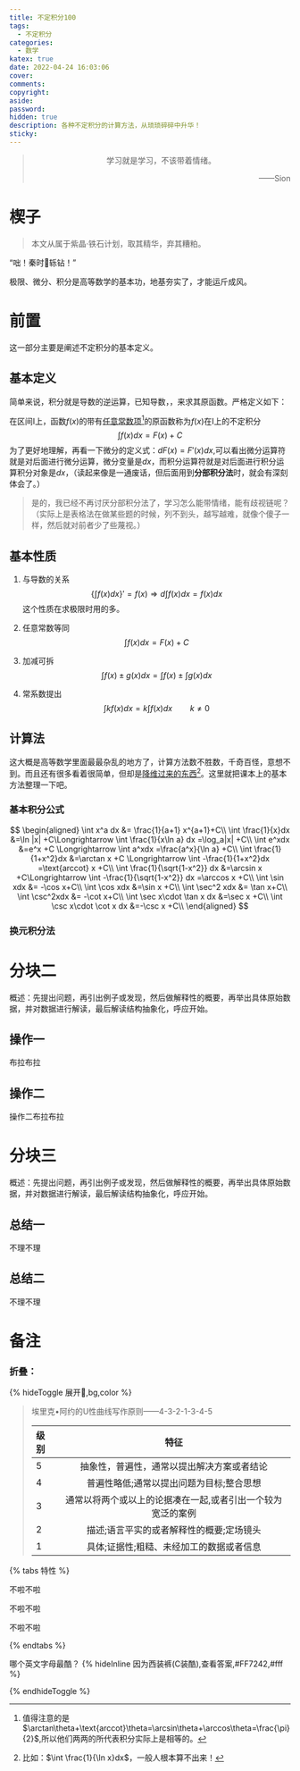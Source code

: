 ```yaml
---
title: 不定积分100
tags:
  - 不定积分
categories:
  - 数学
katex: true
date: 2022-04-24 16:03:06
cover:
comments:
copyright:
aside:
password:
hidden: true
description: 各种不定积分的计算方法，从琐琐碎碎中升华！
sticky:
---
```


> <center>学习就是学习，不该带着情绪。</center>
> <p align="right">——Sion</p>

# 楔子

>  本文从属于紫晶·铁石计划，取其精华，弃其糟粕。

“咄！秦时𨍏轹钻！”

极限、微分、积分是高等数学的基本功，地基夯实了，才能运斤成风。

# 前置

这一部分主要是阐述不定积分的基本定义。

## 基本定义

简单来说，积分就是导数的逆运算，已知导数，，来求其原函数。严格定义如下：

在区间I上，函数$f(x)$的带有<u>任意常数项</u>[^1]的原函数称为$f(x)$在I上的不定积分
$$
\int f(x)dx=F(x)+C
$$
为了更好地理解，再看一下微分的定义式：$dF(x)=F'(x)dx$,可以看出微分运算符就是对后面进行微分运算，微分变量是$dx$，而积分运算符就是对后面进行积分运算积分对象是$dx$，（读起来像是一通废话，但后面用到**分部积分法**时，就会有深刻体会了。）

> 是的，我已经不再讨厌分部积分法了，学习怎么能带情绪，能有歧视链呢？（实际上是表格法在做某些题的时候，列不到头，越写越难，就像个傻子一样，然后就对前者少了些蔑视。）

## 基本性质

1. 与导数的关系
   $$
   \{ \int f(x)dx\}'=f(x)\Longrightarrow d\int f(x)dx=f(x)dx
   $$
   这个性质在求极限时用的多。

2. 任意常数等同
   $$
   \int f(x)dx=F(x)+C
   $$

3. 加减可拆
   $$
   \int f(x)\pm g(x)dx=\int f(x) \pm \int g(x)dx
   $$

4. 常系数提出
   $$
   \int k f(x)dx= k\int f(x)dx\qquad k\ne0
   $$

## 计算法

这大概是高等数学里面最最杂乱的地方了，计算方法数不胜数，千奇百怪，意想不到。而且还有很多看着很简单，但却是<u>降维过来的东西</u>[^lnx]。这里就把课本上的基本方法整理一下吧。

### 基本积分公式

$$
\begin{aligned}
\int x^a dx &= \frac{1}{a+1} x^{a+1}+C\\
\int \frac{1}{x}dx &=\ln |x| +C\Longrightarrow \int \frac{1}{x\ln a} dx =\log_a|x| +C\\
\int e^xdx &=e^x +C \Longrightarrow 
\int a^xdx =\frac{a^x}{\ln a} +C\\
\int \frac{1}{1+x^2}dx &=\arctan x +C \Longrightarrow \int -\frac{1}{1+x^2}dx =\text{arccot} x +C\\
\int \frac{1}{\sqrt{1-x^2}} dx &=\arcsin x +C\Longrightarrow \int -\frac{1}{\sqrt{1-x^2}} dx =\arccos x +C\\
\int \sin xdx &= -\cos x+C\\
\int \cos xdx &=\sin x +C\\
\int \sec^2 xdx &= \tan x+C\\
\int \csc^2xdx &= -\cot x+C\\
\int \sec x\cdot \tan x dx &=\sec x +C\\
\int \csc x\cdot \cot x dx &=-\csc x +C\\
\end{aligned}
$$

### 换元积分法

# 分块二

概述：先提出问题，再引出例子或发现，然后做解释性的概要，再举出具体原始数据，并对数据进行解读，最后解读结构抽象化，呼应开始。

## 操作一

布拉布拉

## 操作二
<div id= "操作二" > 操作二布拉布拉  </div>


# 分块三

概述：先提出问题，再引出例子或发现，然后做解释性的概要，再举出具体原始数据，并对数据进行解读，最后解读结构抽象化，呼应开始。

## 总结一

不理不理

## 总结二

不理不理

# 备注

### 折叠：

{% hideToggle 展开🎁,bg,color %}


> 埃里克•阿约的U性曲线写作原则——4-3-2-1-3-4-5
>
> | 级别 |                            特征                             |
> | :--- | :---------------------------------------------------------: |
> | 5    |         抽象性，普遍性，通常以提出解决方案或者结论          |
> | 4    |          普遍性略低;通常以提出问题为目标;整合思想           |
> | 3    | 通常以将两个或以上的论据凑在一起,或者引出一个较为宽泛的案例 |
> | 2    |          描述;语言平实的或者解释性的概要;定场镜头           |
> | 1    |          具体;证据性;粗糙、未经加工的数据或者信息           |
>

{% tabs 特性 %}
<!-- tab 示例一 -->
不啦不啦
<!-- endtab -->

<!-- tab 示例二@fab fa-apple -->
不啦不啦
<!-- endtab -->

<!-- tab 示例三@fas fa-bomb -->
不啦不啦
<!-- endtab -->
{% endtabs %}

哪个英文字母最酷？ {% hideInline 因为西装裤(C装酷),查看答案,#FF7242,#fff %}



{% endhideToggle %}



[^1]:值得注意的是$\arctan\theta+\text{arccot}\theta=\arcsin\theta+\arccos\theta=\frac{\pi}{2}$,所以他们两两的所代表积分实际上是相等的。
[^lnx]:比如：$\int \frac{1}{\ln x}dx$，一般人根本算不出来！
